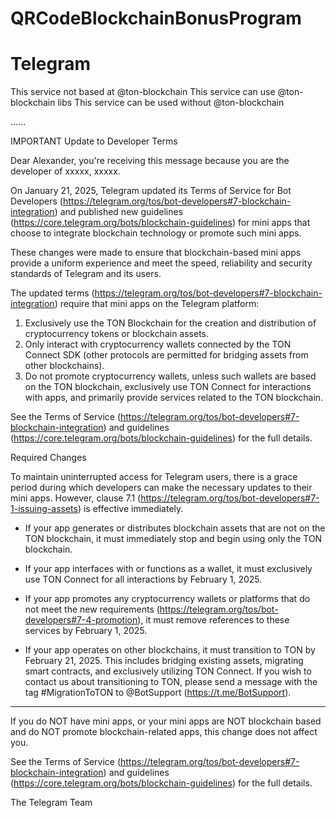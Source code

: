 # QRCodeBlockchainBonusProgram

# Telegram



This service not based at @ton-blockchain
This service can use @ton-blockchain libs
This service can be used without @ton-blockchain


......



IMPORTANT Update to Developer Terms

Dear Alexander, you're receiving this message because you are the developer of xxxxx, xxxxx.

On January 21, 2025, Telegram updated its Terms of Service for Bot Developers (https://telegram.org/tos/bot-developers#7-blockchain-integration) and published new guidelines (https://core.telegram.org/bots/blockchain-guidelines) for mini apps that choose to integrate blockchain technology or promote such mini apps.

These changes were made to ensure that blockchain-based mini apps provide a uniform experience and meet the speed, reliability and security standards of Telegram and its users.

The updated terms (https://telegram.org/tos/bot-developers#7-blockchain-integration) require that mini apps on the Telegram platform:

1. Exclusively use the TON Blockchain for the creation and distribution of cryptocurrency tokens or blockchain assets.
2. Only interact with cryptocurrency wallets connected by the TON Connect SDK (other protocols are permitted for bridging assets from other blockchains).
3. Do not promote cryptocurrency wallets, unless such wallets are based on the TON blockchain, exclusively use TON Connect for interactions with apps, and primarily provide services related to the TON blockchain.

See the Terms of Service (https://telegram.org/tos/bot-developers#7-blockchain-integration) and guidelines (https://core.telegram.org/bots/blockchain-guidelines) for the full details.

Required Changes

To maintain uninterrupted access for Telegram users, there is a grace period during which developers can make the necessary updates to their mini apps. However, clause 7.1 (https://telegram.org/tos/bot-developers#7-1-issuing-assets) is effective immediately.

- If your app generates or distributes blockchain assets that are not on the TON blockchain, it must immediately stop and begin using only the TON blockchain.

- If your app interfaces with or functions as a wallet, it must exclusively use TON Connect for all interactions by February 1, 2025.

- If your app promotes any cryptocurrency wallets or platforms that do not meet the new requirements (https://telegram.org/tos/bot-developers#7-4-promotion), it must remove references to these services by February 1, 2025.

- If your app operates on other blockchains, it must transition to TON by February 21, 2025. This includes bridging existing assets, migrating smart contracts, and exclusively utilizing TON Connect. If you wish to contact us about transitioning to TON, please send a message with the tag #MigrationToTON to @BotSupport (https://t.me/BotSupport).

-----

If you do NOT have mini apps, or your mini apps are NOT blockchain based and do NOT promote blockchain-related apps, this change does not affect you.

See the Terms of Service (https://telegram.org/tos/bot-developers#7-blockchain-integration) and guidelines (https://core.telegram.org/bots/blockchain-guidelines) for the full details.

The Telegram Team